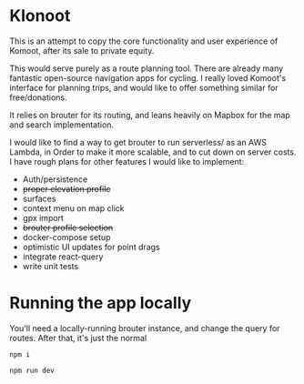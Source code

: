 # Klonoot

This is an attempt to copy the core functionality and user experience of Komoot, after its sale to private equity.

This would serve purely as a route planning tool. There are already many fantastic open-source navigation apps for cycling. I really loved Komoot's interface for planning trips, and would like to offer something similar for free/donations.

It relies on brouter for its routing, and leans heavily on Mapbox for the map and search implementation.

I would like to find a way to get brouter to run serverless/ as an AWS Lambda, in Order to make it more scalable, and to cut down on server costs. I have rough plans for other features I would like to implement:

- Auth/persistence
- ~~proper elevation profile~~
- surfaces
- context menu on map click
- gpx import
- ~~brouter profile selection~~
- docker-compose setup
- optimistic UI updates for point drags
- integrate react-query
- write unit tests

# Running the app locally

You'll need a locally-running brouter instance, and change the query for routes. After that, it's just the normal

`npm i`

`npm run dev`
